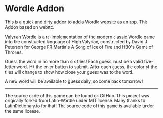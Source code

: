 Wordle Addon
=============

This is a quick and dirty addon to add a Wordle website as an app. This Addon based on webrtc.

Valyrian Wordle is a re-implementation of the modern classic Wordle game into the constructed language of High Valyrian, constructed by David J. Peterson for George RR Martin's A Song of Ice of Fire and HBO's Game of Thrones.

Guess the word in no more than six tries! Each guess must be a valid five-letter word. Hit the enter button to submit. After each guess, the color of the tiles will change to show how close your guess was to the word.

A new word will be available to guess daily, so come back tomorrow!

---

The source code of this game can be found on GitHub. This project was originally forked from Latin-Wordle under MIT license. Many thanks to LatinDictionary.io for that! The source code of this game is available under the same license.
